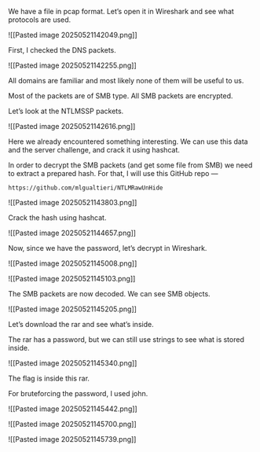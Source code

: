 We have a file in pcap format.
Let’s open it in Wireshark and see what protocols are used.

![[Pasted image 20250521142049.png]]

First, I checked the DNS packets.

![[Pasted image 20250521142255.png]]

All domains are familiar and most likely none of them will be useful to us.

Most of the packets are of SMB type. All SMB packets are encrypted.

Let’s look at the NTLMSSP packets.

![[Pasted image 20250521142616.png]]

Here we already encountered something interesting. We can use this data and the server challenge, and crack it using hashcat.

In order to decrypt the SMB packets (and get some file from SMB) we need to extract a prepared hash. For that, I will use this GitHub repo —

```
https://github.com/mlgualtieri/NTLMRawUnHide
```

![[Pasted image 20250521143803.png]]

Crack the hash using hashcat.

![[Pasted image 20250521144657.png]]

Now, since we have the password, let’s decrypt in Wireshark.

![[Pasted image 20250521145008.png]]

![[Pasted image 20250521145103.png]]

The SMB packets are now decoded. We can see SMB objects.

![[Pasted image 20250521145205.png]]

Let’s download the rar and see what’s inside.

The rar has a password, but we can still use strings to see what is stored inside.

![[Pasted image 20250521145340.png]]

The flag is inside this rar.

For bruteforcing the password, I used john.

![[Pasted image 20250521145442.png]]

![[Pasted image 20250521145700.png]]

![[Pasted image 20250521145739.png]]